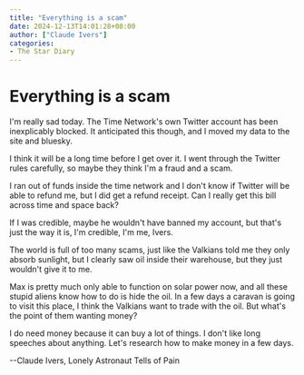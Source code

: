 ```yaml
---
title: "Everything is a scam"
date: 2024-12-13T14:01:28+08:00
author: ["Claude Ivers"]
categories:
- The Star Diary
---
```


# Everything is a scam

I'm really sad today. The Time Network's own Twitter account has been inexplicably blocked. It anticipated this though, and I moved my data to the site and bluesky.

I think it will be a long time before I get over it. I went through the Twitter rules carefully, so maybe they think I'm a fraud and a scam.

I ran out of funds inside the time network and I don't know if Twitter will be able to refund me, but I did get a refund receipt. Can I really get this bill across time and space back?

If I was credible, maybe he wouldn't have banned my account, but that's just the way it is, I'm credible, I'm me, Ivers.

The world is full of too many scams, just like the Valkians told me they only absorb sunlight, but I clearly saw oil inside their warehouse, but they just wouldn't give it to me.

Max is pretty much only able to function on solar power now, and all these stupid aliens know how to do is hide the oil. In a few days a caravan is going to visit this place, I think the Valkians want to trade with the oil. But what's the point of them wanting money?

I do need money because it can buy a lot of things. I don't like long speeches about anything. Let's research how to make money in a few days.

--Claude Ivers, Lonely Astronaut Tells of Pain
